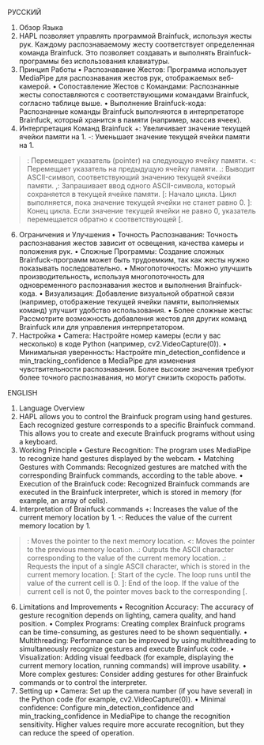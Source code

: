 РУССКИЙ

1. Обзор Языка
2. HAPL позволяет управлять программой Brainfuck, используя жесты рук. Каждому распознаваемому жесту соответствует определенная команда Brainfuck. Это позволяет создавать и выполнять Brainfuck-программы без использования клавиатуры.
3. Принцип Работы
• Распознавание Жестов: Программа использует MediaPipe для распознавания жестов рук, отображаемых веб-камерой.
• Сопоставление Жестов с Командами: Распознанные жесты сопоставляются с соответствующими командами Brainfuck, согласно таблице выше.
• Выполнение Brainfuck-кода: Распознанные команды Brainfuck выполняются в интерпретаторе Brainfuck, который хранится в памяти (например, массив ячеек).
4. Интерпретация Команд Brainfuck
+: Увеличивает значение текущей ячейки памяти на 1.
-: Уменьшает значение текущей ячейки памяти на 1.
>: Перемещает указатель (pointer) на следующую ячейку памяти.
<: Перемещает указатель на предыдущую ячейку памяти.
.: Выводит ASCII-символ, соответствующий значению текущей ячейки памяти.
,: Запрашивает ввод одного ASCII-символа, который сохраняется в текущей ячейке памяти.
[: Начало цикла. Цикл выполняется, пока значение текущей ячейки не станет равно 0.
]: Конец цикла. Если значение текущей ячейки не равно 0, указатель перемещается обратно к соответствующей [.
6. Ограничения и Улучшения
• Точность Распознавания: Точность распознавания жестов зависит от освещения, качества камеры и положения рук.
• Сложные Программы: Создание сложных Brainfuck-программ может быть трудоемким, так как жесты нужно показывать последовательно.
• Многопоточность: Можно улучшить производительность, используя многопоточность для одновременного распознавания жестов и выполнения Brainfuck-кода.
• Визуализация: Добавление визуальной обратной связи (например, отображение текущей ячейки памяти, выполняемых команд) улучшит удобство использования.
• Более сложные жесты: Рассмотрите возможность добавления жестов для других команд Brainfuck или для управления интерпретатором.
7. Настройка
• Camera: Настройте номер камеры (если у вас несколько) в коде Python (например, cv2.VideoCapture(0)).
• Минимальная уверенность: Настройте min_detection_confidence и min_tracking_confidence в MediaPipe для изменения чувствительности распознавания. Более высокие значения требуют более точного распознавания, но могут снизить скорость работы.

ENGLISH

1. Language Overview
2. HAPL allows you to control the Brainfuck program using hand gestures. Each recognized gesture corresponds to a specific Brainfuck command. This allows you to create and execute Brainfuck programs without using a keyboard.
3. Working Principle
• Gesture Recognition: The program uses MediaPipe to recognize hand gestures displayed by the webcam.
• Matching Gestures with Commands: Recognized gestures are matched with the corresponding Brainfuck commands, according to the table above.
• Execution of the Brainfuck code: Recognized Brainfuck commands are executed in the Brainfuck interpreter, which is stored in memory (for example, an array of cells).
4. Interpretation of Brainfuck commands
+: Increases the value of the current memory location by 1.
-: Reduces the value of the current memory location by 1.
>: Moves the pointer to the next memory location.
<: Moves the pointer to the previous memory location.
.: Outputs the ASCII character corresponding to the value of the current memory location.
.: Requests the input of a single ASCII character, which is stored in the current memory location.
[: Start of the cycle. The loop runs until the value of the current cell is 0.
]: End of the loop. If the value of the current cell is not 0, the pointer moves back to the corresponding [.
6. Limitations and Improvements
• Recognition Accuracy: The accuracy of gesture recognition depends on lighting, camera quality, and hand position.
• Complex Programs: Creating complex Brainfuck programs can be time-consuming, as gestures need to be shown sequentially.
• Multithreading: Performance can be improved by using multithreading to simultaneously recognize gestures and execute Brainfuck code.
• Visualization: Adding visual feedback (for example, displaying the current memory location, running commands) will improve usability.
• More complex gestures: Consider adding gestures for other Brainfuck commands or to control the interpreter.
7. Setting up
• Camera: Set up the camera number (if you have several) in the Python code (for example, cv2.VideoCapture(0)).
• Minimal confidence: Configure min_detection_confidence and min_tracking_confidence in MediaPipe to change the recognition sensitivity. Higher values require more accurate recognition, but they can reduce the speed of operation.
